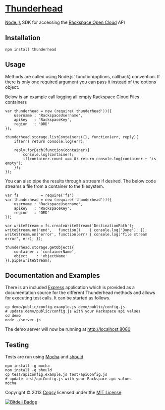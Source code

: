 # [Thunderhead](http://www.thunderheadjs.com)

[Node.js](nodejs.org) SDK for accessing the [Rackspace Open Cloud](http://www.rackspace.com/cloud/) API


## Installation

    npm install thunderhead


## Usage

Methods are called using Node.js' function(options, callback) convention.  If there is only one required argument you can pass it instead of the options object.

Below is an example call logging all empty Rackspace Cloud Files containers

    var thunderhead = new (require('thunderhead'))({
        username : 'RackspaceUsername',
        apikey   : 'RackspaceKey',
        region   : 'ORD'
    });

    thunderhead.storage.listContainers({}, function(err, reply){
        if(err) return console.log(err);

        reply.forEach(function(container){
	        console.log(container);
            if(container.count === 0) return console.log(container + "is empty");
        });
    });

You can also pipe the results through a stream if desired.  The below code streams a file from a container to the filesystem.

    var fs          = require('fs')
    var thunderhead = new (require('thunderhead'))({
        username : 'RackspaceUsername',
        apikey   : 'RackspaceKey',
        region   : 'ORD'
    });
    
    var writeStream = fs.createWriteStream('DestinationPath');
    writeStream.on('end',   function()    { console.log('Done'); });
    writeStream.on('error', function(err) { console.log("file stream error", err); });

    thunderhead.storage.getObject({
        container : 'containerName',
        object    : 'objectName'
    }).pipe(writeStream);


## Documentation and Examples

There is an included [Express](expressjs.com) application which is provided as a documentation source for the different Thunderhead methods and allows for executing test calls.  It can be started as follows.

    cp demo/public/config.example.js demo/public/config.js
    # update demo/public/config.js with your Rackspace api values
    cd demo
    node ./server.js

The demo server will now be running at <http://localhost:8080>


## Testing

Tests are run using [Mocha](http://mochajs.org/) and [should](https://github.com/visionmedia/should.js/).

    npm install -g mocha
    nom install -g should
    cp test/apiConfig.example.js test/apiConfig.js
    # update test/apiConfig.js with your Rackspace api values
    mocha



Copyright © 2013 [Cogsy](http://www.cogsy.com) licensed under the [MIT License](http://cogsy.mit-license.org/)

[![Bitdeli Badge](https://d2weczhvl823v0.cloudfront.net/cogsy/Thunderhead/trend.png)](https://bitdeli.com/free "Bitdeli Badge")
